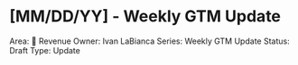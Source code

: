 # [MM/DD/YY] - Weekly GTM Update

Area: 🤑 Revenue
Owner: Ivan LaBianca
Series: Weekly GTM Update
Status: Draft
Type: Update